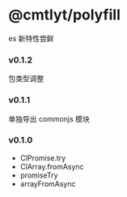 # @cmtlyt/polyfill

es 新特性尝鲜

### v0.1.2

包类型调整

### v0.1.1

单独导出 commonjs 模块

### v0.1.0

- ClPromise.try
- ClArray.fromAsync
- promiseTry
- arrayFromAsync
